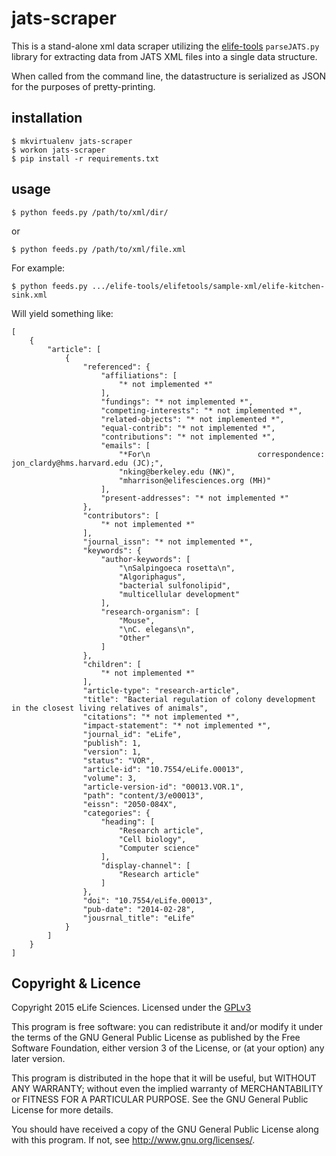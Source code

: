 # jats-scraper

This is a stand-alone xml data scraper utilizing the 
[elife-tools](https://github.com/elifesciences/elife-tools) `parseJATS.py` 
library for extracting data from JATS XML files into a single data structure.

When called from the command line, the datastructure is serialized as JSON for
the purposes of pretty-printing.

## installation

    $ mkvirtualenv jats-scraper
    $ workon jats-scraper
    $ pip install -r requirements.txt

## usage

    $ python feeds.py /path/to/xml/dir/
    
or

    $ python feeds.py /path/to/xml/file.xml
    
For example:

    $ python feeds.py .../elife-tools/elifetools/sample-xml/elife-kitchen-sink.xml
        
Will yield something like:

    [
        {
            "article": [
                {
                    "referenced": {
                        "affiliations": [
                            "* not implemented *"
                        ], 
                        "fundings": "* not implemented *", 
                        "competing-interests": "* not implemented *", 
                        "related-objects": "* not implemented *", 
                        "equal-contrib": "* not implemented *", 
                        "contributions": "* not implemented *", 
                        "emails": [
                            "*For\n                        correspondence: jon_clardy@hms.harvard.edu (JC);", 
                            "nking@berkeley.edu (NK)", 
                            "mharrison@elifesciences.org (MH)"
                        ], 
                        "present-addresses": "* not implemented *"
                    }, 
                    "contributors": [
                        "* not implemented *"
                    ], 
                    "journal_issn": "* not implemented *", 
                    "keywords": {
                        "author-keywords": [
                            "\nSalpingoeca rosetta\n", 
                            "Algoriphagus", 
                            "bacterial sulfonolipid", 
                            "multicellular development"
                        ], 
                        "research-organism": [
                            "Mouse", 
                            "\nC. elegans\n", 
                            "Other"
                        ]
                    }, 
                    "children": [
                        "* not implemented *"
                    ], 
                    "article-type": "research-article", 
                    "title": "Bacterial regulation of colony development in the closest living relatives of animals", 
                    "citations": "* not implemented *", 
                    "impact-statement": "* not implemented *", 
                    "journal_id": "eLife", 
                    "publish": 1, 
                    "version": 1, 
                    "status": "VOR", 
                    "article-id": "10.7554/eLife.00013", 
                    "volume": 3, 
                    "article-version-id": "00013.VOR.1", 
                    "path": "content/3/e00013", 
                    "eissn": "2050-084X", 
                    "categories": {
                        "heading": [
                            "Research article", 
                            "Cell biology", 
                            "Computer science"
                        ], 
                        "display-channel": [
                            "Research article"
                        ]
                    }, 
                    "doi": "10.7554/eLife.00013", 
                    "pub-date": "2014-02-28", 
                    "jousrnal_title": "eLife"
                }
            ]
        }
    ]

## Copyright & Licence

Copyright 2015 eLife Sciences. Licensed under the [GPLv3](gpl.txt)

This program is free software: you can redistribute it and/or modify
it under the terms of the GNU General Public License as published by
the Free Software Foundation, either version 3 of the License, or
(at your option) any later version.

This program is distributed in the hope that it will be useful,
but WITHOUT ANY WARRANTY; without even the implied warranty of
MERCHANTABILITY or FITNESS FOR A PARTICULAR PURPOSE.  See the
GNU General Public License for more details.

You should have received a copy of the GNU General Public License
along with this program.  If not, see <http://www.gnu.org/licenses/>.

